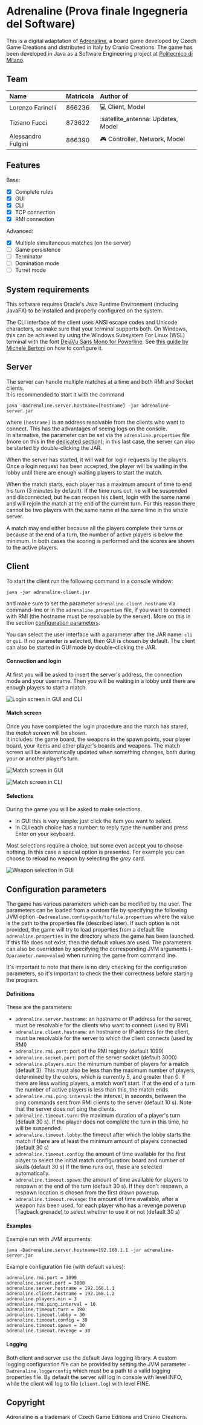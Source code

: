 # Adrenaline (Prova finale Ingegneria del Software)
This is a digital adaptation of [Adrenaline](https://czechgames.com/en/adrenaline/), a board game developed by Czech Game Creations and distributed in Italy by Cranio Creations.
The game has been developed in Java as a Software Engineering project at [Politecnico di Milano](https://www.polimi.it).

## Team
<!-- TODO: Remove sensible data before publishing public repo -->
| Name                | Matricola      | Author of                               |
| :------------------ | :------------- | :-------------------------------------- |
| Lorenzo Farinelli   | 866236         | :computer: Client, Model                |
| Tiziano Fucci       | 873622         | :satellite_antenna: Updates, Model      |
| Alessandro Fulgini  | 866390         | :video_game: Controller, Network, Model |

## Features
Base:
- [x] Complete rules
- [x] GUI
- [x] CLI
- [x] TCP connection
- [x] RMI connection

Advanced:
- [x] Multiple simultaneous matches (on the server)
- [ ] Game persistence
- [ ] Terminator
- [ ] Domination mode
- [ ] Turret mode

## System requirements
This software requires Oracle's Java Runtime Environment (including JavaFX)
to be installed and properly configured on the system.

The CLI interface of the client uses ANSI escape codes and Unicode characters,
so make sure that your terminal supports both.
On Windows, this can be achieved by using the Windows Subsystem For Linux (WSL)
terminal with the font
[DejaVu Sans Mono for Powerline](https://github.com/powerline/fonts/tree/master/DejaVuSansMono).
See [this guide by Michele Bertoni](https://github.com/michele-bertoni/W10JavaCLI)
on how to configure it.

## Server
The server can handle multiple matches at a time and both RMI and Socket
clients.\
It is recommended to start it with the command
```
java -Dadrenaline.server.hostname=[hostname] -jar adrenaline-server.jar
```
where `[hostname]` is an address resolvable from the clients who want to connect.
This has the advantages of seeing logs on the console.\
In alternative, the parameter can be set via the `adrenaline.properties` file
(more on this in the [dedicated section](#configuration-parameters));
in this last case, the server can also be started by double-clicking the JAR.

When the server has started, it will wait for login requests by the players.
Once a login request has been accepted, the player will be waiting in the
lobby until there are enough waiting players to start the match.

When the match starts, each player has a maximum amount of time to end his turn
(3 minutes by default).
If the time runs out, he will be suspended and disconnected, but he can
reopen his client, login with the same name and will rejoin the match at the
end of the current turn.
For this reason there cannot be two players with the same name at the same time
in the whole server.

A match may end either because all the players complete their turns
or because at the end of a turn, the number of active players is below
the minimum.
In both cases the scoring is performed and the scores are shown to the
active players.

## Client
To start the client run the following command in a console window:
```
java -jar adrenaline-client.jar
```
and make sure to set the parameter `adrenaline.client.hostname` via
command-line or in the `adrenaline.properties` file,
if you want to connect with RMI (the hostname must be resolvable by the server).
More on this in the section
[configuration parameters](#configuration-parameters).

You can select the user interface with a parameter after the JAR name:
`cli` or `gui`. If no parameter is selected, then GUI is chosen by default.
The client can also be started in GUI mode by double-clicking the JAR.

#### Connection and login
At first you will be asked to insert the server's address, the connection
mode and your username.
Then you will be waiting in a lobby until there are enough players to start
a match.

![Login screen in GUI and CLI](./wiki/login.png)

#### Match screen
Once you have completed the login procedure and the match has stared,
the _match screen_ will be shown.\
It includes: the game board, the weapons in the spawn points, your player board,
your items and other player's boards and weapons.
The match screen will be automatically updated when something changes,
both during your or another player's turn.

![Match screen in GUI](./wiki/match_gui.png)

![Match screen in CLI](./wiki/match_cli.png)

#### Selections

During the game you will be asked to make selections.
+ In GUI this is very simple: just click the item you want to select.
+ In CLI each choice has a number: to reply type the number and press
Enter on your keyboard.

Most selections require a choice, but some even accept you to choose nothing.
In this case a special option is presented. For example you can choose to
reload no weapon by selecting the _grey_ card.

![Weapon selection in GUI](./wiki/weapon_no_selection.png)

## Configuration parameters

The game has various parameters which can be modified by the user.
The parameters can be loaded from a custom file by specifying the following
JVM option `-Dadrenaline.config=path/to/file.properties` where the value
is the path to the properties file (described later).
If such option is not provided, the game will try to load properties
from a default file `adrenaline.properties` in the directory where the
game has been launched.
If this file does not exist, then the default values are used.
The parameters can also be overridden by specifying the corresponding
JVM arguments (`-Dparameter.name=value`) when running the game from command line.

It's important to note that there is no dirty checking for the configuration
parameters, so it's important to check the their correctness before
starting the program.

#### Definitions
These are the parameters:
+ `adrenaline.server.hostname`:
an hostname or IP address for the server, must be resolvable for the clients who
want to connect (used by RMI)
+ `adrenaline.client.hostname`:
an hostname or IP address for the client, must be resolvable for the server to
which the client connects (used by RMI)
+ `adrenaline.rmi.port`:
port of the RMI registry (default 1099)
+ `adrenaline.socket.port`:
port of the server socket (default 3000)
+ `adrenaline.players.min`:
the minumum number of players for a match (default 3).
This must also be less than the maximum number of players, determined by
the colors, which is currently 5, and greater than 0.
If there are less waiting players, a match won't start. If at the end of a turn
the number of active players is less than this, the match ends.
+ `adrenaline.rmi.ping.interval`:
the interval, in seconds, between the ping commands sent from RMI clients to the
server (default 10 s). Note that the server does not ping the clients.
+ `adrenaline.timeout.turn`:
the maximum duration of a player's turn (default 30 s).
If the player does not complete the turn in this time, he will be suspended.
+ `adrenaline.timeout.lobby`:
the timeout after which the lobby starts the match if there are at least
the minimum amount of players connected (default 30 s)
+ `adrenaline.timeout.config`:
the amount of time available for the first player to select the initial match
configuration: board and number of skulls (default 30 s)
If the time runs out, these are selected automatically.
+ `adrenaline.timeout.spawn`:
the amount of time available for players to respawn at the end of the turn
(default 30 s). If they don't respawn, a respawn location is chosen
from the first drawn powerup.
+ `adrenaline.timeout.revenge`:
the amount of time available, after a weapon has been used, for each player
who has a revenge powerup (Tagback grenade) to select whether to use it or
not (default 30 s)

#### Examples
Example run with JVM arguments:
```
java -Dadrenaline.server.hostname=192.168.1.1 -jar adrenaline-server.jar
```

Example configuration file (with default values):
```
adrenaline.rmi.port = 1099
adrenaline.socket.port = 3000
adrenaline.server.hostname = 192.168.1.1
adrenaline.client.hostname = 192.168.1.2
adrenaline.players.min = 3
adrenaline.rmi.ping.interval = 10
adrenaline.timeout.turn = 180
adrenaline.timeout.lobby = 30
adrenaline.timeout.config = 30
adrenaline.timeout.spawn = 30
adrenaline.timeout.revenge = 30
```

#### Logging
Both client and server use the default Java logging library.
A custom logging configuration file can be provided by setting the JVM
parameter `-Dadrenaline.loggerconfig` which must be a path to a valid
logging properties file.
By default the server will log in console with level INFO, while
the client will log to file (`client.log`) with level FINE.

## Copyright
Adrenaline is a trademark of Czech Game Editions and Cranio Creations.

